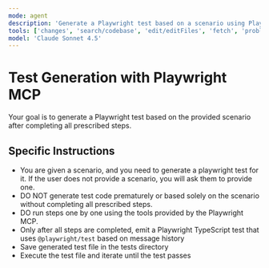 ```yaml
---
mode: agent
description: 'Generate a Playwright test based on a scenario using Playwright MCP'
tools: ['changes', 'search/codebase', 'edit/editFiles', 'fetch', 'problems', 'runCommands', 'runTasks', 'runTests', 'search', 'search/searchResults', 'runCommands/terminalLastCommand', 'runCommands/terminalSelection', 'testFailure', 'playwright/*']
model: 'Claude Sonnet 4.5'
---
```


# Test Generation with Playwright MCP

Your goal is to generate a Playwright test based on the provided scenario after completing all prescribed steps.

## Specific Instructions

- You are given a scenario, and you need to generate a playwright test for it. If the user does not provide a scenario, you will ask them to provide one.
- DO NOT generate test code prematurely or based solely on the scenario without completing all prescribed steps.
- DO run steps one by one using the tools provided by the Playwright MCP.
- Only after all steps are completed, emit a Playwright TypeScript test that uses `@playwright/test` based on message history
- Save generated test file in the tests directory
- Execute the test file and iterate until the test passes
